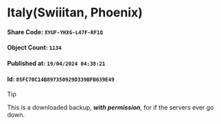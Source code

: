 # Italy(Swiiitan, Phoenix)

#### Share Code: ```XYUF-YHXG-L47F-RF1Q```
#### Object Count: ```1134```
#### Published at: ```19/04/2024 04:38:21```
#### Id: ```85FC70C14B897350929D339BFB639E49```

> [!TIP]
> This is a downloaded backup, ***with permission***, for if the servers ever go down.
